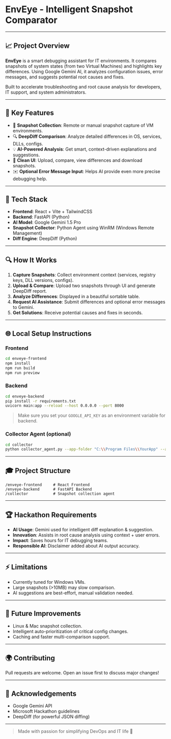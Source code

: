 # EnvEye - Intelligent Snapshot Comparator

---

## 📈 Project Overview

**EnvEye** is a smart debugging assistant for IT environments. It compares snapshots of system states (from two Virtual Machines) and highlights key differences. Using Google Gemini AI, it analyzes configuration issues, error messages, and suggests potential root causes and fixes.

Built to accelerate troubleshooting and root cause analysis for developers, IT support, and system administrators.

---

## 🧬 Key Features

- 💾 **Snapshot Collection**: Remote or manual snapshot capture of VM environments.
- 🔍 **DeepDiff Comparison**: Analyze detailed differences in OS, services, DLLs, configs.
- 💡 **AI-Powered Analysis**: Get smart, context-driven explanations and suggestions.
- 📲 **Clean UI**: Upload, compare, view differences and download snapshots.
- ✉️ **Optional Error Message Input**: Helps AI provide even more precise debugging help.

---

## 🚀 Tech Stack

- **Frontend**: React + Vite + TailwindCSS
- **Backend**: FastAPI (Python)
- **AI Model**: Google Gemini 1.5 Pro
- **Snapshot Collector**: Python Agent using WinRM (Windows Remote Management)
- **Diff Engine**: DeepDiff (Python)

---

## 🔍 How It Works

1. **Capture Snapshots**: Collect environment context (services, registry keys, DLL versions, configs).
2. **Upload & Compare**: Upload two snapshots through UI and generate DeepDiff report.
3. **Analyze Differences**: Displayed in a beautiful sortable table.
4. **Request AI Assistance**: Submit differences and optional error messages to Gemini.
5. **Get Solutions**: Receive potential causes and fixes in seconds.

---

## 🌐 Local Setup Instructions

### Frontend
```bash
cd enveye-frontend
npm install
npm run build
npm run preview
```

### Backend
```bash
cd enveye-backend
pip install -r requirements.txt
uvicorn main:app --reload --host 0.0.0.0 --port 8000
```

> Make sure you set your `GOOGLE_API_KEY` as an environment variable for backend.

### Collector Agent (optional)
```bash
cd collector
python collector_agent.py --app-folder "C:\\Program Files\\YourApp" --app-type desktop --upload-url http://<backend-ip>:8000/upload_snapshot
```

---

## 🎓 Project Structure

```
/enveye-frontend     # React Frontend
/enveye-backend      # FastAPI Backend
/collector           # Snapshot collection agent
```

---

## 🏆 Hackathon Requirements

- **AI Usage**: Gemini used for intelligent diff explanation & suggestion.
- **Innovation**: Assists in root cause analysis using context + user errors.
- **Impact**: Saves hours for IT debugging teams.
- **Responsible AI**: Disclaimer added about AI output accuracy.

---

## ⚡ Limitations

- Currently tuned for Windows VMs.
- Large snapshots (>10MB) may slow comparison.
- AI suggestions are best-effort, manual validation needed.

---

## 🌈 Future Improvements

- Linux & Mac snapshot collection.
- Intelligent auto-prioritization of critical config changes.
- Caching and faster multi-comparison support.

---

## 🌍 Contributing

Pull requests are welcome. Open an issue first to discuss major changes!

---

## 🙏 Acknowledgements

- Google Gemini API
- Microsoft Hackathon guidelines
- DeepDiff (for powerful JSON diffing)

---


> Made with passion for simplifying DevOps and IT life 🚀

